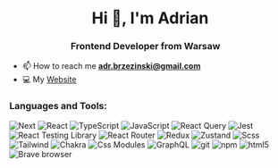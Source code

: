 <h1 align="center">Hi 👋, I'm Adrian</h1>
<h3 align="center">Frontend Developer from Warsaw <img src="https://cdn-icons-png.flaticon.com/512/197/197529.png" width="13"/></h3>

- 📫 How to reach me **adr.brzezinski@gmail.com**
- 💻 My [Website](https://abrzezinski.pl/)

<h3 align="left">Languages and Tools:</h3>
  <p align="left"> </a>
  
  <img alt="Next" src="https://img.shields.io/badge/-Next.js-000000?style=flat-square&logo=next.js&logoColor=white" />
    <img alt="React" src="https://img.shields.io/badge/-React-45b8d8?style=flat-square&logo=react&logoColor=white" />
    <img alt="TypeScript" src="https://img.shields.io/badge/-TypeScript-3178C6?style=flat-square&logo=typescript&logoColor=white" />
    <img alt="JavaScript" src="https://img.shields.io/badge/-JavaScript-DCEC23?style=flat-square&logo=javascript&logoColor=black" />
    <img alt="React Query" src="https://img.shields.io/badge/-React%20Query-FF4154?style=flat-square&logo=reactquery&logoColor=white" />
    <img alt="Jest" src="https://img.shields.io/badge/-Jest-C21325?style=flat-square&logo=jest&logoColor=white" />
    <img alt="React Testing Library" src="https://img.shields.io/badge/-React%20Testing%20Library-E33332?style=flat-square&logo=testing-library&logoColor=white" />
    <img alt="React Router" src="https://img.shields.io/badge/-React%20Router-CA4245?style=flat-square&logo=react-router&logoColor=white" />
    <img alt="Redux" src="https://img.shields.io/badge/-Redux%20&%20RTK-764ABC?style=flat-square&logo=redux&logoColor=white" />
    <img alt="Zustand" src="https://img.shields.io/badge/-Zustand-edb73f?style=flat-square&logo=zustand&logoColor=white" />
    <img alt="Scss" src="https://img.shields.io/badge/-Scss-CC6699?style=flat-square&logo=sass&logoColor=white" />
    <img alt="Tailwind" src="https://img.shields.io/badge/-Tailwind%20CSS-06B6D4?style=flat-square&logo=tailwindcss&logoColor=white" />
    <img alt="Chakra" src="https://img.shields.io/badge/-chakra-19795?style=flat-square&logo=chakraui&logoColor=white" />
    <img alt="Css Modules" src="https://img.shields.io/badge/-CSS Modules-264de4?style=flat-square&logo=css3&logoColor=white" />
    <img alt="GraphQL" src="https://img.shields.io/badge/-GraphQL-E10098?style=flat-square&logo=graphql&logoColor=white" />
    <img alt="git" src="https://img.shields.io/badge/-Git-F05032?style=flat-square&logo=git&logoColor=white" />
    <img alt="npm" src="https://img.shields.io/badge/-NPM-CB3837?style=flat-square&logo=npm&logoColor=white" />
    <img alt="html5" src="https://img.shields.io/badge/-HTML5-E34F26?style=flat-square&logo=html5&logoColor=white" />
    <img alt="Brave browser" src="https://img.shields.io/badge/-Brave_Browser-FB542B?style=flat-square&logo=brave&logoColor=white" />
    <imt alt="JavaScript" src="https://img.shields.io/static/v1?style=for-the-badge&message=JavaScript&color=222222&logo=JavaScript&logoColor=F7DF1E&label=">
  </p>

